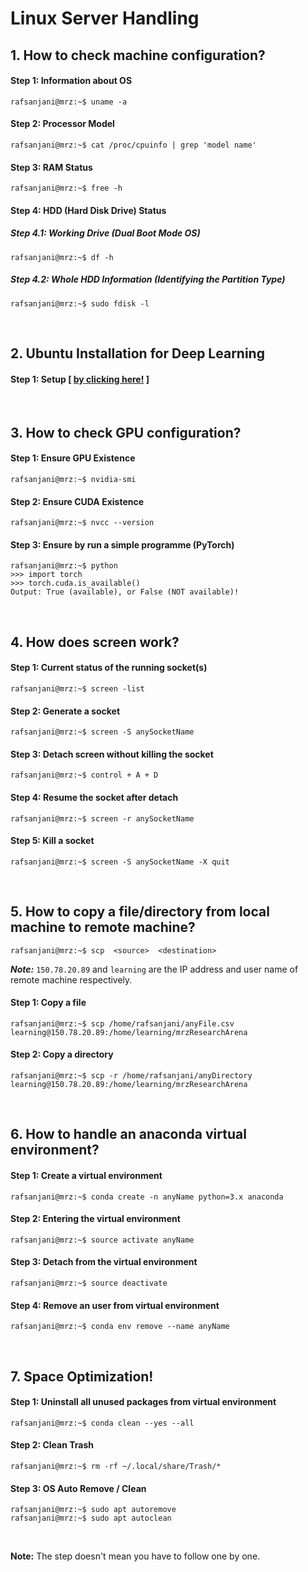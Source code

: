 # Linux Server Handling

## 1. How to check machine configuration?

#### Step 1: Information about OS
```console
rafsanjani@mrz:~$ uname -a
```

#### Step 2: Processor Model
```console
rafsanjani@mrz:~$ cat /proc/cpuinfo | grep 'model name'
```

#### Step 3: RAM Status
```console
rafsanjani@mrz:~$ free -h
```

#### Step 4: HDD (Hard Disk Drive) Status

##### Step 4.1: Working Drive (Dual Boot Mode OS)
```console
rafsanjani@mrz:~$ df -h
```

##### Step 4.2: Whole HDD Information (Identifying the Partition Type)
```console
rafsanjani@mrz:~$ sudo fdisk -l
```

&nbsp;

## 2. Ubuntu Installation for Deep Learning 
#### Step 1: Setup [ [by clicking here!](https://lambdalabs.com/lambda-stack-deep-learning-software) ]

&nbsp;

## 3. How to check GPU configuration?

#### Step 1: Ensure GPU Existence
```console
rafsanjani@mrz:~$ nvidia-smi
```
#### Step 2: Ensure CUDA Existence
```console
rafsanjani@mrz:~$ nvcc --version
```
#### Step 3: Ensure by run a simple programme (PyTorch)
```console
rafsanjani@mrz:~$ python
>>> import torch
>>> torch.cuda.is_available()
Output: True (available), or False (NOT available)!
```

&nbsp;

## 4. How does screen work?

#### Step 1: Current status of the running socket(s)
```console
rafsanjani@mrz:~$ screen -list
```

#### Step 2: Generate a socket
```console
rafsanjani@mrz:~$ screen -S anySocketName
```

#### Step 3: Detach screen without killing the socket
```console
rafsanjani@mrz:~$ control + A + D 
```

#### Step 4: Resume the socket after detach
```console
rafsanjani@mrz:~$ screen -r anySocketName
```

#### Step 5: Kill a socket
```console
rafsanjani@mrz:~$ screen -S anySocketName -X quit
```

&nbsp;

## 5. How to copy a file/directory from local machine to remote machine?

```console
rafsanjani@mrz:~$ scp  <source>  <destination>
```
***Note:*** `150.78.20.89` and `learning` are the IP address and user name of remote machine respectively.

#### Step 1: Copy a file 
```console
rafsanjani@mrz:~$ scp /home/rafsanjani/anyFile.csv learning@150.78.20.89:/home/learning/mrzResearchArena
```

#### Step 2: Copy a directory
```console
rafsanjani@mrz:~$ scp -r /home/rafsanjani/anyDirectory learning@150.78.20.89:/home/learning/mrzResearchArena
```
&nbsp;

## 6. How to handle an anaconda virtual environment?

#### Step 1: Create a virtual environment ####
```console
rafsanjani@mrz:~$ conda create -n anyName python=3.x anaconda
```

#### Step 2: Entering the virtual environment ####
```console
rafsanjani@mrz:~$ source activate anyName
```

#### Step 3: Detach from the virtual environment ####
```console
rafsanjani@mrz:~$ source deactivate
```

#### Step 4: Remove an user from virtual environment ####
```console
rafsanjani@mrz:~$ conda env remove --name anyName
```
&nbsp;

## 7. Space Optimization!

#### Step 1: Uninstall all unused packages from virtual environment ####
```console
rafsanjani@mrz:~$ conda clean --yes --all
```

#### Step 2: Clean Trash ####
```console
rafsanjani@mrz:~$ rm -rf ~/.local/share/Trash/* 
```

#### Step 3: OS Auto Remove / Clean ####
```console
rafsanjani@mrz:~$ sudo apt autoremove
rafsanjani@mrz:~$ sudo apt autoclean
```

&nbsp;
&nbsp;

**Note:** The step doesn't mean you have to follow one by one.
